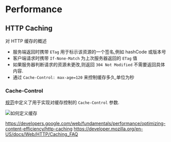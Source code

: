 # Performance
## HTTP Caching



对 HTTP 缓存的概述

* 服务端返回时携带 `ETag` 用于标示该资源的一个签名,例如 hashCode 或版本号
* 客户端请求时携带 `If-None-Match` 为上次服务器返回的 `ETag` 值
* 如果服务器判断请求的资源未更改,则返回 `304 Not Modified` 不需要返回具体内容.
* 通过 `Cache-Control: max-age=120` 来控制缓存多久,单位为秒

### Cache-Control
[规范](https://www.w3.org/Protocols/rfc2616/rfc2616-sec14.html#sec14.9)中定义了用于实现对缓存控制的 `Cache-Control` 参数.


![如何定义缓存](https://developers.google.com/web/fundamentals/performance/optimizing-content-efficiency/images/http-cache-decision-tree.png)



https://developers.google.com/web/fundamentals/performance/optimizing-content-efficiency/http-caching
https://developer.mozilla.org/en-US/docs/Web/HTTP/Caching_FAQ
